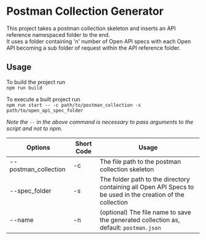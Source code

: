 # Postman Collection Generator

This project takes a postman collection skeleton and inserts an API reference namespaced folder to the end. <br/>
It uses a folder containing 'n' number of Open API specs with each Open API becoming a sub folder of request within the API reference folder.

## Usage

To build the project run 
<br/>
`npm run build`

To execute a built project run
<br/>
`npm run start -- -c path/to/postman_collection -s path/to/open_api_spec_folder`

*Note the `--` in the above command is necessary to pass arguments to the script and not to npm.*

| Options              | Short Code | Usage                                                                                                       |
|----------------------|------------|-------------------------------------------------------------------------------------------------------------|
| --postman_collection | -c         | The file path to the postman collection skeleton                                                            |
| --spec_folder        | -s         | The folder path to the directory containing all Open API Specs to be used in the creation of the collection |
| --name               | -n         | (optional) The file name to save the generated collection as, default: `postman.json`                       |